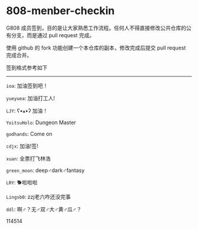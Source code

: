 # 808-menber-checkin

G808 成员签到，目的是让大家熟悉工作流程。任何人不得直接修改公共仓库的公有分支，而是通过 pull request 完成。

使用 github 的 fork 功能创建一个本仓库的副本，修改完成后提交 pull request 完成合并。

签到格式参考如下

---

`ioa`: 加油签到吧！

`yueyuea`: 加油打工人!

`LJY`: ʕ•ﻌ•ʔ 加油！

`YoitsuHolo`: Dungeon Master

`godhands`: Come on

`cdjx`: 加油!签!

`xuan`: 全票打飞林浩

`green_moon`: deep♂dark♂fantasy

`LRY`: 🐕啦啦啦

`Lingsb0`: zzj老六咋还没完事

`ddl`: 啊♂？无♂双♂大♂黄♂瓜♂？
 
114514